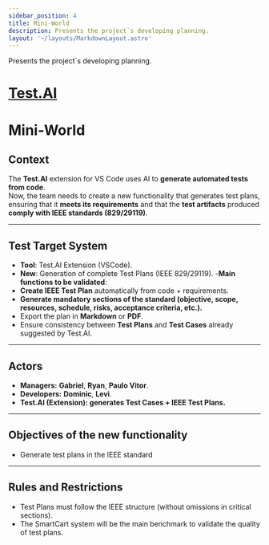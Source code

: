 ```yaml
---
sidebar_position: 4
title: Mini-World
description: Presents the project`s developing planning.
layout: '~/layouts/MarkdownLayout.astro' 
---
```


Presents the project`s developing planning.

# [Test.AI](https://marketplace.visualstudio.com/items?itemName=GabrieldePaulaBrunetti.test-ai)

# Mini-World

## Context

The **Test.AI** extension for VS Code uses AI to **generate automated tests from code**.  
Now, the team needs to create a new functionality that generates test plans, ensuring that it **meets its requirements** and that the **test artifacts** produced **comply with IEEE standards (829/29119)**.

---

## Test Target System

- **Tool**: Test.AI Extension (VSCode).
- **New**: Generation of complete Test Plans (IEEE 829/29119).
-**Main functions to be validated**:
- **Create IEEE Test Plan** automatically from code + requirements.
- **Generate mandatory sections of the standard (objective, scope, resources, schedule, risks, acceptance criteria, etc.).**
- Export the plan in **Markdown** or **PDF**.
- Ensure consistency between **Test Plans** and **Test Cases** already suggested by Test.AI.

---

## Actors
- **Managers:** **Gabriel**, **Ryan**, **Paulo Vitor**.  
- **Developers:** **Dominic**, **Levi**.  
- **Test.AI (Extension): generates Test Cases + IEEE Test Plans.**
---

## Objectives of the new functionality
- Generate test plans in the IEEE standard

---

## Rules and Restrictions

- Test Plans must follow the IEEE structure (without omissions in critical sections).
- The SmartCart system will be the main benchmark to validate the quality of test plans.
